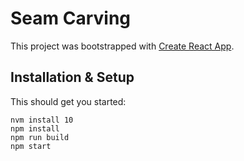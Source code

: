 # Seam Carving

This project was bootstrapped with [Create React App](https://github.com/facebook/create-react-app).

## Installation & Setup

This should get you started:

```
nvm install 10
npm install
npm run build
npm start
```
